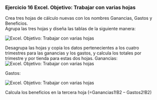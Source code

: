 ### Ejercicio 16 Excel. Objetivo: Trabajar con varias hojas


Crea tres hojas de cálculo nuevas con los nombres Ganancias, Gastos y Beneficios.  
Agrupa las tres hojas y diseña las tablas de la siguiente manera:

![Excel. Objetivo: Trabajar con varias hojas ](https://teformas.com/wp-content/uploads/2012/10/ej11a.jpg)

Desagrupa las hojas y copia los datos pertenecientes a los cuatro trimestres para las ganancias y los gastos, y calcula los totales por trimestre y por tienda para estas dos hojas.
Ganancias:
![Excel. Objetivo: Trabajar con varias hojas ](https://teformas.com/wp-content/uploads/2012/10/ej11b.jpg)

Gastos:

![Excel. Objetivo: Trabajar con varias hojas ](https://teformas.com/wp-content/uploads/2012/10/ej11c.jpg)

Calcula los beneficios en la tercera hoja (=Ganancias1!B2 – Gastos2!B2)
<!--stackedit_data:
eyJoaXN0b3J5IjpbMTk5MTk3MzU3NCwtNjk0NDAyNTgxXX0=
-->